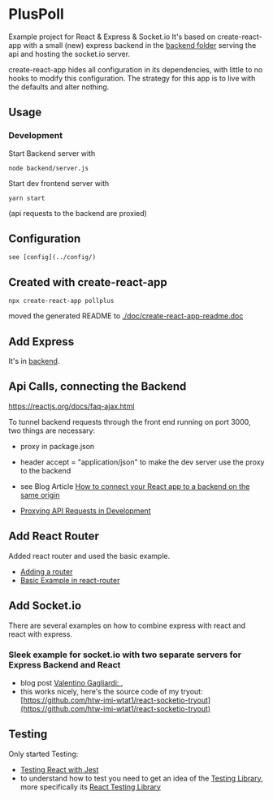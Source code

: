 # PlusPoll

Example project for React & Express & Socket.io
It's based on create-react-app with a small (new) express backend in the [backend folder](../backend) serving
the api and hosting the socket.io server.

create-react-app hides all configuration in its dependencies, with little to no hooks to modify this configuration.
The strategy for this app is to live with the defaults and alter nothing.

## Usage

### Development

Start Backend server with

    node backend/server.js

Start dev frontend server with

    yarn start

(api requests to the backend are proxied)

## Configuration

    see [config](../config/)

## Created with create-react-app

    npx create-react-app pollplus

moved the generated README to [./doc/create-react-app-readme.doc](doc/create-react-app-readme.md)

## Add Express

It's in [backend](../backend).

## Api Calls, connecting the Backend

https://reactjs.org/docs/faq-ajax.html

To tunnel backend requests through the front end running on port 3000, two things are necessary:
- proxy in package.json
- header accept = "application/json" to make the dev server use the proxy to the backend

- see Blog Article [How to connect your React app to a backend on the same origin](https://flaviocopes.com/how-to-serve-react-from-same-origin/)
- [Proxying API Requests in Development](https://create-react-app.dev/docs/proxying-api-requests-in-development/)

## Add React Router
Added react router and used the basic example.
- [Adding a router](https://create-react-app.dev/docs/adding-a-router)
- [Basic Example in react-router](https://reacttraining.com/react-router/web/example/basic)

## Add Socket.io
There are several examples on how to combine express with react and react with express.
### Sleek example for socket.io with two separate servers for Express Backend and React
- blog post [Valentino Gagliardi: ](https://www.valentinog.com/blog/socket-react/),
- this works nicely, here's the source code of my tryout: [https://github.com/htw-imi-wtat1/react-socketio-tryout](https://github.com/htw-imi-wtat1/react-socketio-tryout)


## Testing

Only started Testing:

* [Testing React with Jest](https://jestjs.io/docs/en/tutorial-react)
* to understand how to test you need to get an idea of the [Testing Library](https://testing-library.com/), more specifically
  its [React Testing Library](https://testing-library.com/docs/react-testing-library/intro)
